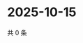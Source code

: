 # 2025-10-15

共 0 条

<!-- BEGIN ZHIHUQUESTIONS -->
<!-- 最后更新时间 Wed Oct 15 2025 02:17:15 GMT+0800 (China Standard Time) -->

<!-- END ZHIHUQUESTIONS -->
